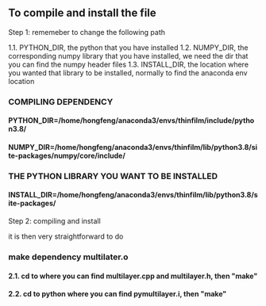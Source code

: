 ## To compile and install the file

Step 1: rememeber to change the following path

1.1. PYTHON_DIR, the python that you have installed
1.2. NUMPY_DIR, the corresponding numpy library that you have installed, we need the dir that you can find the numpy header files
1.3. INSTALL_DIR, the location where you wanted that library to be installed, normally to find the anaconda env location

### COMPILING DEPENDENCY
#### PYTHON_DIR=/home/hongfeng/anaconda3/envs/thinfilm/include/python3.8/
#### NUMPY_DIR=/home/hongfeng/anaconda3/envs/thinfilm/lib/python3.8/site-packages/numpy/core/include/

### THE PYTHON LIBRARY YOU WANT TO BE INSTALLED
#### INSTALL_DIR=/home/hongfeng/anaconda3/envs/thinfilm/lib/python3.8/site-packages/

Step 2: compiling and install

it is then very straightforward to do

### make dependency multilater.o
#### 2.1. cd to where you can find multilayer.cpp and multilayer.h, then "make" 
#### 2.2. cd to python where you can find pymultilayer.i, then "make"
